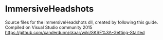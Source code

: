 # ImmersiveHeadshots

Source files for the immersiveHeadshots dll, created by following this guide.
Compiled on Visual Studio community 2015
https://github.com/xanderdunn/skaar/wiki/SKSE%3A-Getting-Started
